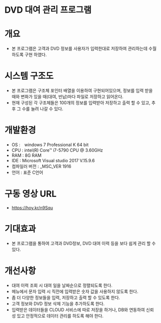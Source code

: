 # DVD 대여 관리 프로그램

# 개요
- 본 프로그램은 고객과 DVD 정보를 사용자가 입력한대로 저장하여 관리하는데 수월하도록 구현 하였다.

# 시스템 구조도
- 본 프로그램은 구조체 포인터 배열을 이용하여 구현되어있으며, 정보를 입력 받을 때와 변화가 있을 때(대여, 반납)마다 파일로 저장하고 읽어온다.
- 현재 구성된 각 구조체들은 100개의 정보를 입력받아 저장하고 출력 할 수 있고, 추후 그 수를 늘려 나갈 수 있다.

# 개발환경
- OS :　windows 7 Professional K 64 bit
- CPU : intel(R) Core™ i7-5790 CPU @ 3.60GHz
- RAM : 8G RAM
- IDE : Microsoft Visual studio 2017 V.15.9.6
- 컴파일러 버전 : _MSC_VER 1916
- 언어 : 표준 C언어

# 구동 영상 URL
-	https://hoy.kr/n9Squ

# 기대효과
 - 본 프로그램을 통하여 고객과 DVD정보, DVD 대여 이력 등을 보다 쉽게 관리 할 수 있다.
   
# 개선사항
 - 대여 이력 조회 시 대여 일을 날짜순으로 정렬되도록 한다.
 - 메뉴에서 문자 입력 시 직전에 입력받은 숫자 값을 사용하지 않도록 한다.
 - 좀 더 다양한 정보들을 입력, 저장하고 출력 할 수 있도록 한다.
 - 고객 정보와 DVD 정보 삭제 기능을 추가하도록 한다.
 - 입력받은 데이터들을 CLOUD 서비스에 따로 저장을 하거나, DB와 연동하여 신뢰성 있고 안정적으로 데이터 관리를 하도록 해야 한다.
